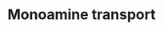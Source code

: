 ---
annotations:
- id: PW:0001250
  parent: regulatory pathway
  type: Pathway Ontology
  value: monoamine transport pathway
- id: PW:0000004
  parent: regulatory pathway
  type: Pathway Ontology
  value: regulatory pathway
authors:
- Bzhang
- MaintBot
- Dex duncan
- Khanspers
- AlexanderPico
- Ddigles
- Zari
- MirellaKalafati
- Mkutmon
- DeSl
- Egonw
- Eweitz
description: Proteins on this pathway have targeted assays available via the [https://assays.cancer.gov/available_assays?wp_id=WP727
  CPTAC Assay Portal]
last-edited: 2021-05-14
organisms:
- Homo sapiens
redirect_from:
- /index.php/Pathway:WP727
- /instance/WP727
- /instance/WP727_rr116775
revision: r116775
schema-jsonld:
- '@context': https://schema.org/
  '@id': https://wikipathways.github.io/pathways/WP727.html
  '@type': Dataset
  creator:
    '@type': Organization
    name: WikiPathways
  description: Proteins on this pathway have targeted assays available via the [https://assays.cancer.gov/available_assays?wp_id=WP727
    CPTAC Assay Portal]
  keywords:
  - 4-Aminobutanoic acid
  - ACHE
  - ADORA2A
  - AGT
  - AMPH
  - CDC25C
  - DBH
  - FBXO32
  - HEPES
  - HRH3
  - Hemicholinium-3
  - IL1B
  - IL1R1
  - ITGB3
  - L-tryptophan
  - MAPK14
  - NOS1
  - PPP2CB
  - PVRL2
  - Phorbol ester
  - RBL2
  - SB 203580
  - SCAMP2
  - SLC5A7
  - SLC6A1
  - SLC6A2
  - SLC6A3
  - SLC6A4
  - STX1A
  - SYN1
  - TDO2
  - TGFB1I1
  - TH
  - TNF
  - TNFRSF11B
  - TPH2
  - TSC2
  - UNC13B
  - anisomycin
  - catecholamines
  - citalopram
  - dopamine
  - epinephrine
  - noradrenaline
  - reserpine
  - serotonin
  license: CC0
  name: Monoamine transport
seo: CreativeWork
title: Monoamine transport
wpid: WP727
---